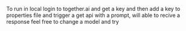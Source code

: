 To run in local login to together.ai and get a key and then add a key to properties file and trigger a get api with a prompt, will able to recive a response 
feel free to change a model and try
